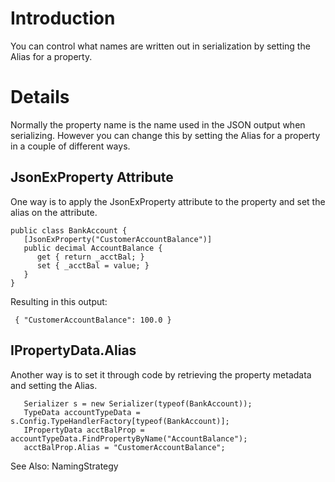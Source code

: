 # Introduction #

You can control what names are written out in serialization by setting the Alias for a property.


# Details #

Normally the property name is the name used in the JSON output when serializing.  However you can change this by setting the Alias for a property in a couple of different ways.

## JsonExProperty Attribute ##
One way is to apply the JsonExProperty attribute to the property and set the alias on the attribute.

```
public class BankAccount {
   [JsonExProperty("CustomerAccountBalance")]
   public decimal AccountBalance {
      get { return _acctBal; }
      set { _acctBal = value; }
   }
}
```

Resulting in this output:
```
 { "CustomerAccountBalance": 100.0 }
```

## IPropertyData.Alias ##
Another way is to set it through code by retrieving the property metadata and setting the Alias.
```
   Serializer s = new Serializer(typeof(BankAccount));
   TypeData accountTypeData = s.Config.TypeHandlerFactory[typeof(BankAccount)];
   IPropertyData acctBalProp = accountTypeData.FindPropertyByName("AccountBalance");
   acctBalProp.Alias = "CustomerAccountBalance";
```


See Also: NamingStrategy